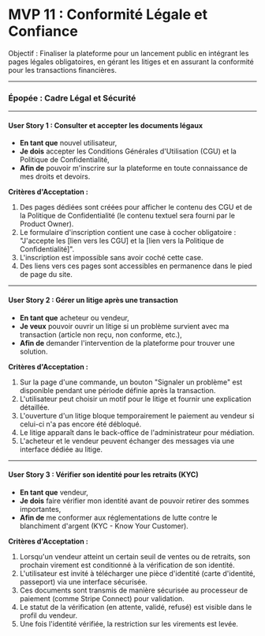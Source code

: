 # MVP 11 : Conformité Légale et Confiance

Objectif : Finaliser la plateforme pour un lancement public en intégrant les pages légales obligatoires, en gérant les litiges et en assurant la conformité pour les transactions financières.

---

### Épopée : Cadre Légal et Sécurité

---

#### User Story 1 : Consulter et accepter les documents légaux

*   **En tant que** nouvel utilisateur,
*   **Je dois** accepter les Conditions Générales d'Utilisation (CGU) et la Politique de Confidentialité,
*   **Afin de** pouvoir m'inscrire sur la plateforme en toute connaissance de mes droits et devoirs.

**Critères d'Acceptation :**
1.  Des pages dédiées sont créées pour afficher le contenu des CGU et de la Politique de Confidentialité (le contenu textuel sera fourni par le Product Owner).
2.  Le formulaire d'inscription contient une case à cocher obligatoire : "J'accepte les [lien vers les CGU] et la [lien vers la Politique de Confidentialité]".
3.  L'inscription est impossible sans avoir coché cette case.
4.  Des liens vers ces pages sont accessibles en permanence dans le pied de page du site.

---

#### User Story 2 : Gérer un litige après une transaction

*   **En tant que** acheteur ou vendeur,
*   **Je veux** pouvoir ouvrir un litige si un problème survient avec ma transaction (article non reçu, non conforme, etc.),
*   **Afin de** demander l'intervention de la plateforme pour trouver une solution.

**Critères d'Acceptation :**
1.  Sur la page d'une commande, un bouton "Signaler un problème" est disponible pendant une période définie après la transaction.
2.  L'utilisateur peut choisir un motif pour le litige et fournir une explication détaillée.
3.  L'ouverture d'un litige bloque temporairement le paiement au vendeur si celui-ci n'a pas encore été débloqué.
4.  Le litige apparaît dans le back-office de l'administrateur pour médiation.
5.  L'acheteur et le vendeur peuvent échanger des messages via une interface dédiée au litige.

---

#### User Story 3 : Vérifier son identité pour les retraits (KYC)

*   **En tant que** vendeur,
*   **Je dois** faire vérifier mon identité avant de pouvoir retirer des sommes importantes,
*   **Afin de** me conformer aux réglementations de lutte contre le blanchiment d'argent (KYC - Know Your Customer).

**Critères d'Acceptation :**
1.  Lorsqu'un vendeur atteint un certain seuil de ventes ou de retraits, son prochain virement est conditionné à la vérification de son identité.
2.  L'utilisateur est invité à télécharger une pièce d'identité (carte d'identité, passeport) via une interface sécurisée.
3.  Ces documents sont transmis de manière sécurisée au processeur de paiement (comme Stripe Connect) pour validation.
4.  Le statut de la vérification (en attente, validé, refusé) est visible dans le profil du vendeur.
5.  Une fois l'identité vérifiée, la restriction sur les virements est levée.

